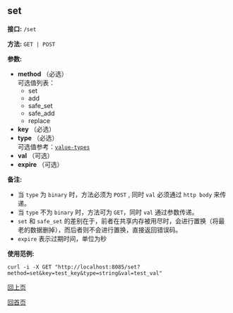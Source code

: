 set
----------

**接口:** `/set`

**方法:** `GET | POST`

**参数:** 

*  **method** （必选）  
可选值列表：
	* set
	* add
	* safe_set
	* safe_add
	* replace
*  **key** （必选）
*  **type** （必选）  
可选值参考：[`value-types`](types.md)
*  **val** （可选）
*  **expire** （可选）

**备注:**

* 当 `type` 为 `binary` 时，方法必须为 `POST` , 同时 `val` 必须通过 `http body` 来传递。
* 当 `type` 不为 `binary` 时，方法可为 `GET`，同时 `val` 通过参数传递。
* `set` 和 `safe_set` 的差别在于，前者在共享内存被用尽时，会进行置换（将最老的数据删掉），而后者则不会进行置换，直接返回错误码。
* `expire` 表示过期时间，单位为秒

**使用范例:**

    curl -i -X GET "http://localhost:8085/set?method=set&key=test_key&type=string&val=test_val"

[回上页](../hustdict.md)

[回首页](../../index.md)